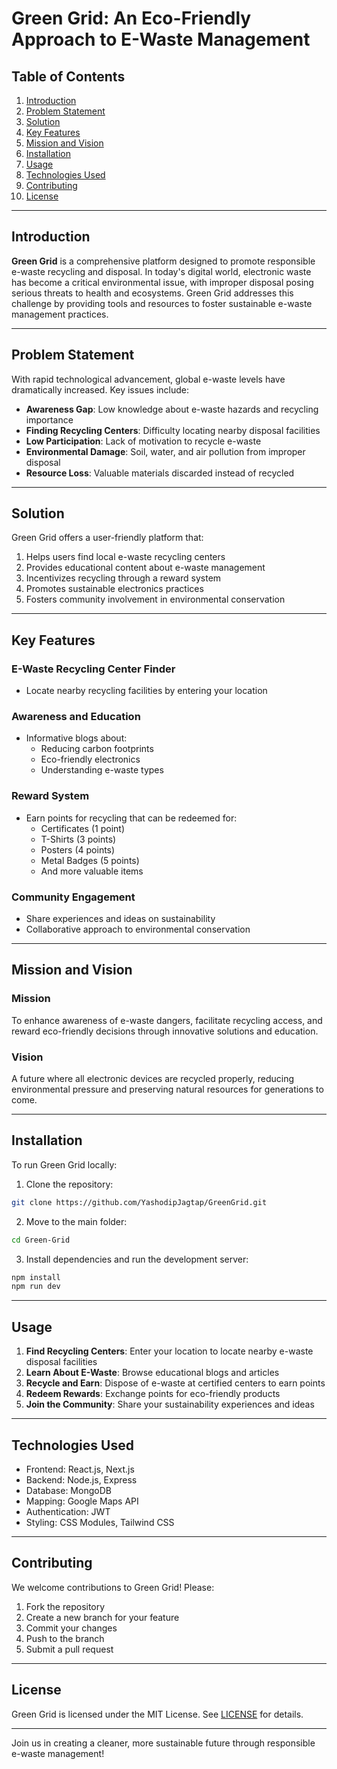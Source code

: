 # Green Grid: An Eco-Friendly Approach to E-Waste Management

## Table of Contents
1. [Introduction](#introduction)
2. [Problem Statement](#problem-statement)
3. [Solution](#solution)
4. [Key Features](#key-features)
5. [Mission and Vision](#mission-and-vision)
6. [Installation](#installation)
7. [Usage](#usage)
8. [Technologies Used](#technologies-used)
9. [Contributing](#contributing)
10. [License](#license)

---

## Introduction
**Green Grid** is a comprehensive platform designed to promote responsible e-waste recycling and disposal. In today's digital world, electronic waste has become a critical environmental issue, with improper disposal posing serious threats to health and ecosystems. Green Grid addresses this challenge by providing tools and resources to foster sustainable e-waste management practices.

---

## Problem Statement
With rapid technological advancement, global e-waste levels have dramatically increased. Key issues include:
- **Awareness Gap**: Low knowledge about e-waste hazards and recycling importance
- **Finding Recycling Centers**: Difficulty locating nearby disposal facilities
- **Low Participation**: Lack of motivation to recycle e-waste
- **Environmental Damage**: Soil, water, and air pollution from improper disposal
- **Resource Loss**: Valuable materials discarded instead of recycled

---

## Solution
Green Grid offers a user-friendly platform that:
1. Helps users find local e-waste recycling centers
2. Provides educational content about e-waste management
3. Incentivizes recycling through a reward system
4. Promotes sustainable electronics practices
5. Fosters community involvement in environmental conservation

---

## Key Features
### E-Waste Recycling Center Finder
- Locate nearby recycling facilities by entering your location

### Awareness and Education
- Informative blogs about:
  - Reducing carbon footprints
  - Eco-friendly electronics
  - Understanding e-waste types

### Reward System
- Earn points for recycling that can be redeemed for:
  - Certificates (1 point)
  - T-Shirts (3 points)
  - Posters (4 points)
  - Metal Badges (5 points)
  - And more valuable items

### Community Engagement
- Share experiences and ideas on sustainability
- Collaborative approach to environmental conservation

---

## Mission and Vision
### Mission
To enhance awareness of e-waste dangers, facilitate recycling access, and reward eco-friendly decisions through innovative solutions and education.

### Vision
A future where all electronic devices are recycled properly, reducing environmental pressure and preserving natural resources for generations to come.

---

## Installation
To run Green Grid locally:

1. Clone the repository:
```bash
git clone https://github.com/YashodipJagtap/GreenGrid.git
```

2. Move to the main folder:
```bash
cd Green-Grid
```

3. Install dependencies and run the development server:
```bash
npm install
npm run dev
```

---

## Usage
1. **Find Recycling Centers**: Enter your location to locate nearby e-waste disposal facilities
2. **Learn About E-Waste**: Browse educational blogs and articles
3. **Recycle and Earn**: Dispose of e-waste at certified centers to earn points
4. **Redeem Rewards**: Exchange points for eco-friendly products
5. **Join the Community**: Share your sustainability experiences and ideas

---

## Technologies Used
- Frontend: React.js, Next.js
- Backend: Node.js, Express
- Database: MongoDB
- Mapping: Google Maps API
- Authentication: JWT
- Styling: CSS Modules, Tailwind CSS

---

## Contributing
We welcome contributions to Green Grid! Please:
1. Fork the repository
2. Create a new branch for your feature
3. Commit your changes
4. Push to the branch
5. Submit a pull request

---

## License
Green Grid is licensed under the MIT License. See [LICENSE](LICENSE) for details.

---

Join us in creating a cleaner, more sustainable future through responsible e-waste management!